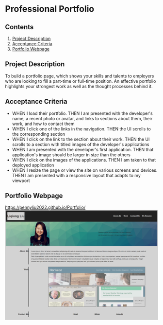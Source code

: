 # Professional Portfolio

## Contents
1. [Project Description](#project-description)
2. [Acceptance Criteria](#acceptance-criteria)
3. [Portfolio Webpage](#portfolio-webpage)

## Project Description
To build a portfolio page, which shows your skills and talents to employers who are looking to fill a part-time or full-time position. An effective portfolio highlights your strongest work as well as the thought processes behind it. 

## Acceptance Criteria
* WHEN I load their portfolio. THEN I am presented with the developer's name, a recent photo or avatar, and links to sections about them, their work, and how to contact them
* WHEN I click one of the links in the navigation. THEN the UI scrolls to the corresponding section
* WHEN I click on the link to the section about their work. THEN the UI scrolls to a section with titled images of the developer's applications
* WHEN I am presented with the developer's first application. THEN that application's image should be larger in size than the others
* WHEN I click on the images of the applications. THEN I am taken to that deployed application
* WHEN I resize the page or view the site on various screens and devices. THEN I am presented with a responsive layout that adapts to my viewport

## Portfolio Webpage
https://pennyliu2022.github.io/Portfolio/
![The following image is the screenshot of the webpage](./assets/Module-2-Challenge_updated.png)
